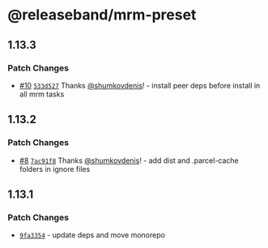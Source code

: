 # @releaseband/mrm-preset

## 1.13.3

### Patch Changes

- [#10](https://github.com/releaseband/nodejs-tools/pull/10) [`533d527`](https://github.com/releaseband/nodejs-tools/commit/533d52774ab7c5c1978cfe112505801aba430596) Thanks [@shumkovdenis](https://github.com/shumkovdenis)! - install peer deps before install in all mrm tasks

## 1.13.2

### Patch Changes

- [#8](https://github.com/releaseband/nodejs-tools/pull/8) [`7ac91f8`](https://github.com/releaseband/nodejs-tools/commit/7ac91f80840d21ff469bea435e19a4e0ae787873) Thanks [@shumkovdenis](https://github.com/shumkovdenis)! - add dist and .parcel-cache folders in ignore files

## 1.13.1

### Patch Changes

- [`9fa3354`](https://github.com/releaseband/nodejs-tools/commit/9fa33542a66a4b45cd2e85328365fcc78c1de307) - update deps and move monorepo
